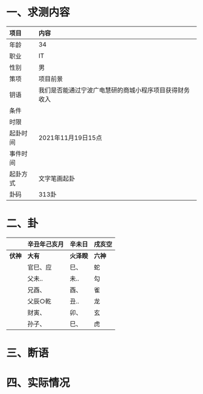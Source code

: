 # 一、求测内容
|项目|内容|
|:-|:-|
|年龄|34|
|职业|IT|
|性别|男|
|策项|项目前景|
|钥语|我们是否能通过宁波广电慧研的商城小程序项目获得财务收入|
|条件||
|时限||
|起卦时间|2021年11月19日15点|
|事件时间||
|起卦方式|文字笔画起卦|
|卦码|313卦|

# 二、卦
||辛丑年己亥月|辛未日|戌亥空|
|:-|:-|:-|:-|
|**伏神**|**大有**|**火泽睽**|**六神**|
||官巳、应|巳、|蛇|
||父未..|未..|勾|
||兄酉、|酉、|雀|
||父辰○乾|丑..|龙|
||财寅、|卯、|玄|
||孙子、|巳、|虎|


# 三、断语

# 四、实际情况